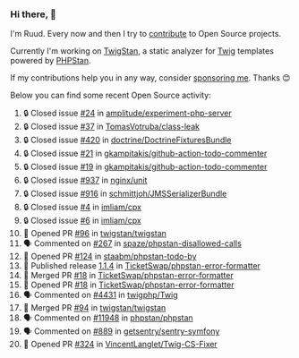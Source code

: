 ### Hi there, 👋

I'm Ruud. Every now and then I try to [contribute](https://github.com/pulls?q=+is%3Apr+author%3Aruudk+archived%3Afalse+is%3Apublic+) to Open Source projects.

Currently I'm working on [TwigStan](https://github.com/twigstan), a static analyzer for [Twig](https://twig.symfony.com/) templates powered by [PHPStan](https://phpstan.org/).

If my contributions help you in any way, consider [sponsoring me](https://github.com/sponsors/ruudk). Thanks 😊

Below you can find some recent Open Source activity:

<!--START_SECTION:activity-->
1. 🔒 Closed issue [#24](https://github.com/amplitude/experiment-php-server/issues/24) in [amplitude/experiment-php-server](https://github.com/amplitude/experiment-php-server)
2. 🔒 Closed issue [#37](https://github.com/TomasVotruba/class-leak/issues/37) in [TomasVotruba/class-leak](https://github.com/TomasVotruba/class-leak)
3. 🔒 Closed issue [#420](https://github.com/doctrine/DoctrineFixturesBundle/issues/420) in [doctrine/DoctrineFixturesBundle](https://github.com/doctrine/DoctrineFixturesBundle)
4. 🔒 Closed issue [#21](https://github.com/gkampitakis/github-action-todo-commenter/issues/21) in [gkampitakis/github-action-todo-commenter](https://github.com/gkampitakis/github-action-todo-commenter)
5. 🔒 Closed issue [#19](https://github.com/gkampitakis/github-action-todo-commenter/issues/19) in [gkampitakis/github-action-todo-commenter](https://github.com/gkampitakis/github-action-todo-commenter)
6. 🔒 Closed issue [#937](https://github.com/nginx/unit/issues/937) in [nginx/unit](https://github.com/nginx/unit)
7. 🔒 Closed issue [#916](https://github.com/schmittjoh/JMSSerializerBundle/issues/916) in [schmittjoh/JMSSerializerBundle](https://github.com/schmittjoh/JMSSerializerBundle)
8. 🔒 Closed issue [#4](https://github.com/imliam/cpx/issues/4) in [imliam/cpx](https://github.com/imliam/cpx)
9. 🔒 Closed issue [#6](https://github.com/imliam/cpx/issues/6) in [imliam/cpx](https://github.com/imliam/cpx)
10. 💪 Opened PR [#96](https://github.com/twigstan/twigstan/pull/96) in [twigstan/twigstan](https://github.com/twigstan/twigstan)
11. 🗣 Commented on [#267](https://github.com/spaze/phpstan-disallowed-calls/pull/267#issuecomment-2467465400) in [spaze/phpstan-disallowed-calls](https://github.com/spaze/phpstan-disallowed-calls)
12. 💪 Opened PR [#124](https://github.com/staabm/phpstan-todo-by/pull/124) in [staabm/phpstan-todo-by](https://github.com/staabm/phpstan-todo-by)
13. 🚀 Published release [1.1.4](https://github.com/TicketSwap/phpstan-error-formatter/releases/tag/1.1.4) in [TicketSwap/phpstan-error-formatter](https://github.com/TicketSwap/phpstan-error-formatter)
14. 🎉 Merged PR [#18](https://github.com/TicketSwap/phpstan-error-formatter/pull/18) in [TicketSwap/phpstan-error-formatter](https://github.com/TicketSwap/phpstan-error-formatter)
15. 💪 Opened PR [#18](https://github.com/TicketSwap/phpstan-error-formatter/pull/18) in [TicketSwap/phpstan-error-formatter](https://github.com/TicketSwap/phpstan-error-formatter)
16. 🗣 Commented on [#4431](https://github.com/twigphp/Twig/pull/4431#issuecomment-2462778889) in [twigphp/Twig](https://github.com/twigphp/Twig)
17. 🎉 Merged PR [#94](https://github.com/twigstan/twigstan/pull/94) in [twigstan/twigstan](https://github.com/twigstan/twigstan)
18. 🗣 Commented on [#11948](https://github.com/phpstan/phpstan/issues/11948#issuecomment-2459613121) in [phpstan/phpstan](https://github.com/phpstan/phpstan)
19. 🗣 Commented on [#889](https://github.com/getsentry/sentry-symfony/pull/889#issuecomment-2459611829) in [getsentry/sentry-symfony](https://github.com/getsentry/sentry-symfony)
20. 💪 Opened PR [#324](https://github.com/VincentLanglet/Twig-CS-Fixer/pull/324) in [VincentLanglet/Twig-CS-Fixer](https://github.com/VincentLanglet/Twig-CS-Fixer)
<!--END_SECTION:activity-->
